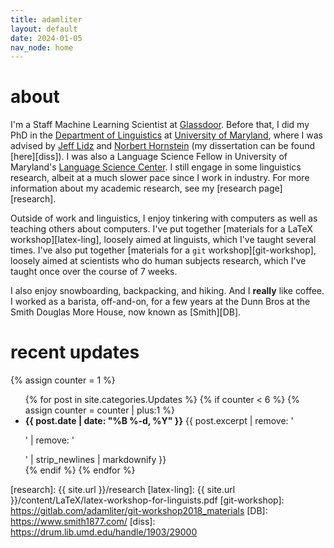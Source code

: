 ```yaml
---
title: adamliter
layout: default
date: 2024-01-05
nav_node: home
---
```


# about

I'm a Staff Machine Learning Scientist at [Glassdoor][gd]. Before that,
I did my PhD in the [Department of Linguistics][umd-ling] at [University
of Maryland][umd], where I was advised by [Jeff Lidz][jeff] and [Norbert
Hornstein][norbert] (my dissertation can be found [here][diss]). I was
also a Language Science Fellow in University of Maryland's [Language
Science Center][lsc]. I still engage in some linguistics research,
albeit at a much slower pace since I work in industry. For more
information about my academic research, see my [research
page][research].

Outside of work and linguistics, I enjoy tinkering with computers as
well as teaching others about computers. I've put together [materials
for a LaTeX workshop][latex-ling], loosely aimed at linguists, which
I've taught several times. I've also put together [materials for a `git`
workshop][git-workshop], loosely aimed at scientists who do human
subjects research, which I've taught once over the course of 7 weeks.

I also enjoy snowboarding, backpacking, and hiking. And I **really**
like coffee.  I worked as a barista, off-and-on, for a few years at the
Dunn Bros at the Smith Douglas More House, now known as [Smith][DB].

# recent updates

{% assign counter = 1 %}

<ul>
{% for post in site.categories.Updates %}
{% if counter < 6 %}
{% assign counter = counter | plus:1 %}
<li>
  <strong>{{ post.date | date: "%B %-d, %Y" }}</strong>
  {{ post.excerpt | remove: '<p>' | remove: '</p>' | strip_newlines | markdownify }}
</li>
{% endif %}
{% endfor %}
</ul>


<!-- links -->
[gd]: https://www.glassdoor.com/index.htm
[umd-ling]: https://linguistics.umd.edu/
[umd]: https://umd.edu/
[jeff]: https://jefflidz.com
[norbert]: https://linguistics.umd.edu/directory/norbert-hornstein
[lsc]: https://languagescience.umd.edu/
[research]: {{ site.url }}/research
[latex-ling]: {{ site.url }}/content/LaTeX/latex-workshop-for-linguists.pdf
[git-workshop]: https://gitlab.com/adamliter/git-workshop2018_materials
[DB]: https://www.smith1877.com/
[diss]: https://drum.lib.umd.edu/handle/1903/29000


<!-- Local Variables: -->
<!-- mode: markdown -->
<!-- coding: utf-8 -->
<!-- fill-column: 72 -->
<!-- End: -->

